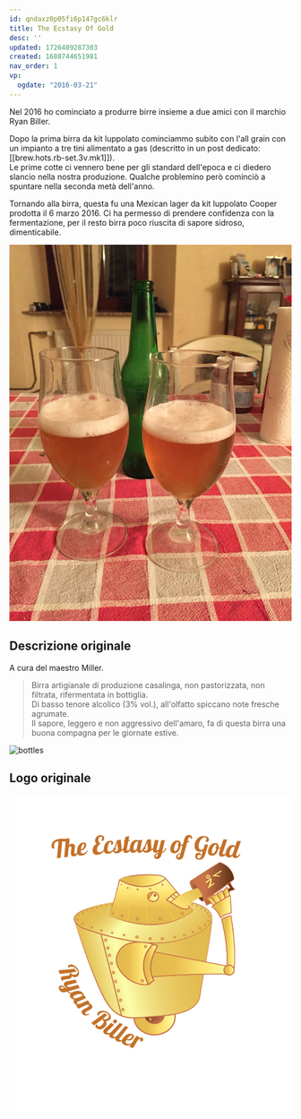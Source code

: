 ```yaml
---
id: qndaxz0p05fi6p147gc6klr
title: The Ecstasy Of Gold
desc: ''
updated: 1726409287303
created: 1688744651981
nav_order: 1
vp:
  ogdate: "2016-03-21"
---
```

Nel 2016 ho cominciato a produrre birre insieme a due amici con il marchio Ryan Biller.

Dopo la prima birra da kit luppolato cominciammo subito con l'all grain con un impianto a tre tini alimentato a gas (descritto in un post dedicato: [[brew.hots.rb-set.3v.mk1]]).  
Le prime cotte ci vennero bene per gli standard dell'epoca e ci diedero slancio nella nostra produzione. Qualche problemino però cominciò a spuntare nella seconda metà dell'anno.

Tornando alla birra, questa fu una Mexican lager da kit luppolato Cooper prodotta il 6 marzo 2016.
Ci ha permesso di prendere confidenza con la fermentazione, per il resto birra poco riuscita di sapore sidroso, dimenticabile.

![image](./assets/images/ecstasyofgold.jpg)

## Descrizione originale

A cura del maestro Miller.

> Birra artigianale di produzione casalinga, non pastorizzata, non filtrata, rifermentata in bottiglia.  
> Di basso tenore alcolico (3% vol.), all'olfatto spiccano note fresche agrumate.  
> Il sapore, leggero e non aggressivo dell'amaro, fa di questa birra una buona compagna per le giornate estive.

![bottles](./assets/images/2024-09-15-16-05-20.png)

## Logo originale

![logo](./assets/images/2024-09-15-16-02-56.png)
